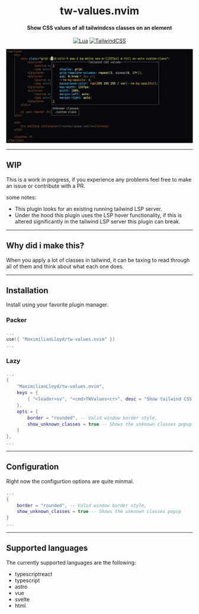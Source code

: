 <div align="center">

# tw-values.nvim
#### Show CSS values of all tailwindcss classes on an element

[![Lua](https://img.shields.io/badge/Lua-blue.svg?style=for-the-badge&logo=lua)](http://www.lua.org)
[![TailwindCSS](https://img.shields.io/badge/tailwindcss-%2338B2AC.svg?style=for-the-badge&logo=tailwind-css&logoColor=white)](https://tailwindcss.com)

</div>

![Preview of tw-values.nvim in neovim](/preview.jpg)

---

## WIP

This is a work in progress, if you experience any problems feel free to make an issue or contribute with a PR.

some notes:
- This plugin looks for an existing running tailwind LSP server.
- Under the hood this plugin uses the LSP hover functionality, if this is altered significantly in the tailwind LSP server this plugin can break.

---

## Why did i make this?

When you apply a lot of classes in tailwind, it can be taxing to read through all of them and think about what each one does.

---

## Installation

Install using your favorite plugin manager.

### Packer

```lua
...
use({ "MaximilianLloyd/tw-values.nvim" })
...
```

### Lazy
```lua
...
{
    "MaximilianLloyd/tw-values.nvim",
    keys = {
        { "<leader>sv", "<cmd>TWValues<cr>", desc = "Show tailwind CSS values" },
    },
    opts = {
        border = "rounded", -- Valid window border style,
        show_unknown_classes = true -- Shows the unknown classes popup
    }
},
...
```

---

## Configuration

Right now the configurtion options are quite minmal.

```lua
...
{
    border = "rounded", -- Valid window border style,
    show_unknown_classes = true -- Shows the unknown classes popup
}
...
```
---

## Supported languages
The currently supported languages are the following:
- typescriptreact
- typescript
- astro
- vue
- svelte
- html


